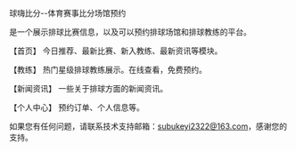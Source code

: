球嗨比分--体育赛事比分场馆预约

是一个展示排球比赛信息，以及可以预约排球场馆和排球教练的平台。

【首页】 今日推荐、最新比赛、新入教练、最新资讯等模块。

【教练】 热门星级排球教练展示。在线查看，免费预约。

【新闻资讯】 一些关于排球方面的新闻资讯。

【个人中心】 预约订单、个人信息等。

如果您有任何问题，请联系技术支持邮箱：subukeyi2322@163.com，感谢您的支持。
